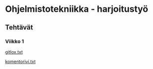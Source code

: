 # Ohjelmistotekniikka - harjoitustyö

## Tehtävät

### Viikko 1

[gitlox.txt](laskarit/viikko1/gitlog.txt)

[komentorivi.txt](laskarit/viikko1/komentorivi.txt)
